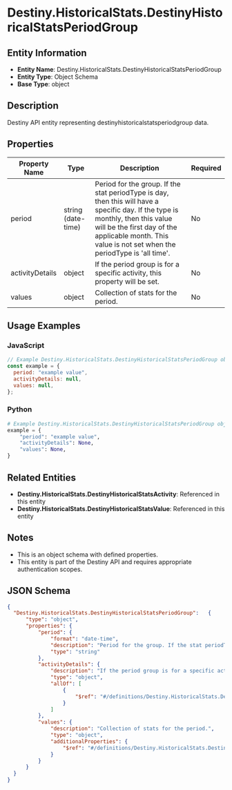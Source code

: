 # Destiny.HistoricalStats.DestinyHistoricalStatsPeriodGroup

## Entity Information
- **Entity Name**: Destiny.HistoricalStats.DestinyHistoricalStatsPeriodGroup
- **Entity Type**: Object Schema
- **Base Type**: object

## Description
Destiny API entity representing destinyhistoricalstatsperiodgroup data.

## Properties

| Property Name | Type | Description | Required |
|---------------|------|-------------|----------|
| period | string (date-time) | Period for the group. If the stat periodType is day, then this will have a specific day. If the type is monthly, then this value will be the first day of the applicable month. This value is not set when the periodType is 'all time'. | No |
| activityDetails | object | If the period group is for a specific activity, this property will be set. | No |
| values | object | Collection of stats for the period. | No |

## Usage Examples

### JavaScript
```javascript
// Example Destiny.HistoricalStats.DestinyHistoricalStatsPeriodGroup object
const example = {
  period: "example value",
  activityDetails: null,
  values: null,
};
```

### Python
```python
# Example Destiny.HistoricalStats.DestinyHistoricalStatsPeriodGroup object
example = {
    "period": "example value",
    "activityDetails": None,
    "values": None,
}
```

## Related Entities
- **Destiny.HistoricalStats.DestinyHistoricalStatsActivity**: Referenced in this entity
- **Destiny.HistoricalStats.DestinyHistoricalStatsValue**: Referenced in this entity

## Notes
- This is an object schema with defined properties.
- This entity is part of the Destiny API and requires appropriate authentication scopes.

## JSON Schema
```json
{
  "Destiny.HistoricalStats.DestinyHistoricalStatsPeriodGroup":   {
      "type": "object",
      "properties": {
          "period": {
              "format": "date-time",
              "description": "Period for the group. If the stat periodType is day, then this will have a specific day. If the type is monthly, then this value will be the first day of the applicable month. This value is not set when the periodType is 'all time'.",
              "type": "string"
          },
          "activityDetails": {
              "description": "If the period group is for a specific activity, this property will be set.",
              "type": "object",
              "allOf": [
                  {
                      "$ref": "#/definitions/Destiny.HistoricalStats.DestinyHistoricalStatsActivity"
                  }
              ]
          },
          "values": {
              "description": "Collection of stats for the period.",
              "type": "object",
              "additionalProperties": {
                  "$ref": "#/definitions/Destiny.HistoricalStats.DestinyHistoricalStatsValue"
              }
          }
      }
  }
}
```
